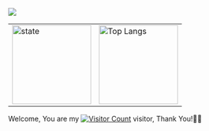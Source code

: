 ![](https://user-images.githubusercontent.com/5679180/79618120-0daffb80-80be-11ea-819e-d2b0fa904d07.gif)

<table border="0">
<tr>
<td valign="top">
<a href="https://github.com/w-x-x-w">
  <img align="center" src="https://github-readme-stats.vercel.app/api?username=w-x-x-w&show_icons=true&theme=radical" alt="state" height="160"/>
</a>
</td>
<td valign="top">
    <a href="https://github.com/w-x-x-w">
 <img align="center" src="https://github-readme-stats.vercel.app/api/langs/?username=w-x-x-w&layout=compact&theme=buefy&hide_border=true" alt="Top Langs" height="160"/> 
    </a>
</td>
</tr>
</table>


Welcome, You are my [![Visitor Count](https://profile-counter.glitch.me/w-x-x-w/count.svg)](https://blog.i-xiao.space/) visitor, Thank You!🎉🎉
